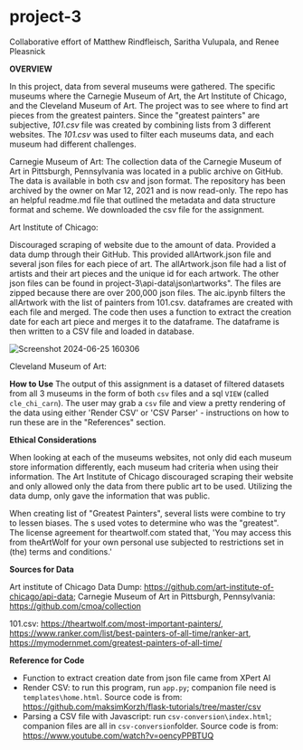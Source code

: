 # project-3
Collaborative effort of Matthew Rindfleisch, Saritha Vulupala, and Renee Pleasnick


**OVERVIEW**

In this project, data from several museums were gathered.  The specific museums where the Carnegie Museum of Art, the Art Institute of Chicago, and the Cleveland Museum of Art.  The project was to see where to find art pieces from the greatest painters.  Since the "greatest painters" are subjective, _101.csv_ file was created by combining lists from 3 different websites.  The _101.csv_ was used to filter each museums data, and each museum had different challenges.

Carnegie Museum of Art:
The collection data of the Carnegie Museum of Art in Pittsburgh, Pennsylvania was located in a public archive on GitHub. The data is available in both csv and json format. The repository has been archived by the owner on Mar 12, 2021 and is now read-only. The repo has an helpful readme.md file that outlined the metadata and data structure format and scheme. We downloaded the csv file for the assignment. 

Art Institute of Chicago:

Discouraged scraping of website due to the amount of data.  Provided a data dump through their GitHub.  This provided allArtwork.json file and several json files for each piece of art.  The allArtwork.json file had a list of artists and their art pieces and the unique id for each artwork.  The other json files can be found in project-3\api-data\json\artworks".  The files are zipped because there are over 200,000 json files.  The aic.ipynb filters the allArtwork with the list of painters from 101.csv. dataframes are created with each file and merged.  The code then uses a function to extract the creation date for each art piece and merges it to the dataframe.  The dataframe is then written to a CSV file and loaded in database.

![Screenshot 2024-06-25 160306](https://github.com/RPleasnick/project-3/assets/146039635/bb1cb7b0-8051-48a8-9aaa-ba4e0f71f283)

Cleveland Museum of Art:


**How to Use**
The output of this assignment is a dataset of filtered datasets from all 3 museums in the form of both `csv` files and a sql `VIEW` (called `cle_chi_carn`).  The user may grab a `csv` file and view a pretty rendering of the data using either 'Render CSV' or 'CSV Parser' - instructions on how to run these are in the "References" section.

**Ethical Considerations**

When looking at each of the museums websites, not only did each museum store information differently, each museum had criteria when using their information.  The Art Institute of Chicago discouraged scraping their website and only allowed only the data from there public art to be used.  Utilizing the data dump, only gave the information that was public.

When creating list of "Greatest Painters", several lists were combine to try to lessen biases.  The s used votes to determine who was the "greatest". The license agreement for theartwolf.com stated that, 
'You may access this from theArtWolf for your own personal use subjected to restrictions set in (the) terms and conditions.'


**Sources for Data**

Art institute of Chicago Data Dump:   https://github.com/art-institute-of-chicago/api-data;
Carnegie Museum of Art in Pittsburgh, Pennsylvania: https://github.com/cmoa/collection

101.csv:  https://theartwolf.com/most-important-painters/, 
          https://www.ranker.com/list/best-painters-of-all-time/ranker-art,  
          https://mymodernmet.com/greatest-painters-of-all-time/

**Reference for Code**

- Function to extract creation date from json file came from XPert AI
- Render CSV: to run this program, run `app.py`; companion file need is `templates\home.html`. Source code is from: https://github.com/maksimKorzh/flask-tutorials/tree/master/csv
- Parsing a CSV file with Javascript: run `csv-conversion\index.html`; companion files are all in `csv-conversion`folder. Source code is from: https://www.youtube.com/watch?v=oencyPPBTUQ


